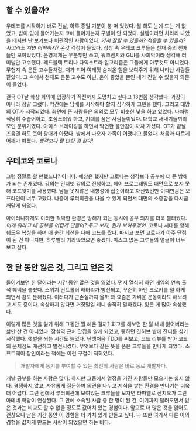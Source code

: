 
## 할 수 있을까?

우테코를 시작하기 바로 전날, 하루 종일 기분이 붕 떠 있었다. 뭘 해도 눈에 드는 게 없었고, 밥이 입에 들어가는지 코에 들어가는지 구별이 안 되었다. 설렘이라면 차라리 나았을 테지만 난 보기보다 비관적인 사람이었다. *가서 잘할 수 있을까? 적응할 수 있을까? 사고라도 치면 어떡하지?*  온갖 걱정이 들었다. 상상 속 우테코 크루들은 천재 중의 천재들만 모여있었다. 운영체제는 우분투만 쓰고, 워크벤치와 GUI를 사회악이라 생각해 터미널만 고수했다. 레드블랙 트리나 다익스트라 알고리즘은 그들에게 아무것도 아니었다. 무협지 속 은둔 고수들처럼, 때가 되어 여태껏 숨겨온 힘을 보여주기 위해 나타난 사람들 같았다. 그 속에서 천재도 은둔 고수도 아닌, 운이 좋았을 뿐인 내가 견딜 수 있을지 의문이 들었다.

결국 OT날 화상 회의에 입장하기 직전까지 도망치고 싶다고 13번쯤 생각했다. 과장이 아니라 정말 그랬다. 막간에는 담배를 시작해야 할지 심각하게 고민을 했다. 그리고 대망의 OT가 시작되었다. 화면에 뜬 사람들은 의외로 모두 비슷한 낯을 하고 있었다. 나처럼 적당히 수줍어하고, 조심스러워 하고, 기대를 품은 사람들이었다. 대학교 새내기들끼리 모인 분위기였다. 아이스 브레이킹을 하면서 막연한 불안감이 차차 가셨다. OT가 끝날 즈음엔 하도 웃어 광대가 아팠다. 방에서 나오자 가족이 어땠냐고 물었다. 처음과 다르게 어깨가 펴졌다. *생각보다 할 만한 것 같아!*

## 우테코와 코로나

그럼 정말로 할 만했느냐? 아니다. 예상은 했지만 코로나는 생각보다 공부에 더 큰 방해가 되는 존재였다. 강의는 인터넷 강의로 진행하고, 페어 프로그래밍도 대면으로 보지 못해 코드윗미를 사용했다. 남들 못지않은 내향성에 집순이라고 자신했건만 이때만큼은 오프라인이 너무 고팠다. 나중에 루터회관을 나올 수 있게 되면서 대면의 소중함을 다시금 깨닫게 되었다.

아이러니하게도 이러한 척박한 환경은 방해가 되는 동시에 공부 의지를 더욱 불태웠다. *이게 뭐라고 내 공부를 어렵게 만들어? 두고 보자, 뭔가 보여주겠어.*  코로나 시대를 향해 쉐도우 복싱을 하며 매 순간 최선을 다해 코드를 짰다. 따지고 보면 코로나가 아주 단점이 된 건 아니지만, 하루빨리 가라앉았으면 좋겠다. 마스크 없는 크루들의 얼굴이 너무 보고 싶다.

## 한 달 동안 잃은 것, 그리고 얻은 것

돌이켜보면 한 달이라는 시간 동안 많은 것을 잃었다. 먼저 열심히 하던 게임의 연속 출석 혜택을 놓쳤다. 스위치 컨트롤러 배터리가 방전되고, 꾸준히 하던 크로키를 덜 하게 되면서 감도 둔해졌다. 이러다가 근손실까지 올까 봐 요즘은 가벼운 운동이라도 해보려고 시도 중이다. 속상하지 않다면 거짓말일 테니 솔직히 말하겠다. 잃은 게 많아 속상했다.

이렇게 많은 것을 잃기 위해 그동안 뭘 해온 걸까? 회고를 해보면 한 달 내내 잃어버리는 삶만 산 건 아니었다. 잠실역 근처 맛집을 알게 되었고, 휑하던 깃허브 밭에 잔디를 심기 시작했다. 햇볕을 쬐는 시간도 늘었다. 난생처음 TDD를 써보고, 코드 리뷰를 받아 코드의 문제점도 개선하고 발전시켰다. 무엇보다 같은 뜻을 품은 크루들을 만나게 되었다. 소프트웨어 장인이라는 책에는 이런 구절이 적혀있다.
> 개발자에게 동기를 부여할 수 있는 최선의 사람은 바로 동료 개발자다. 

개발 공부를 하는 사람은 많다. 하지만 그중에서 열정을 가진 사람들만 모으기는 쉽지 않다. 경쟁하지 않고, 자유롭게 질문하며 의견을 나누고 지식을 쌓는 환경을 만나기는 더욱더 어렵다. 그런 점에서 루터회관에 모여있는 크루들을 보자면 라파엘로 산치오가 그린 아테네 학당이 연상된다. 그 안에 소속된 사람 중 한 명이 된 건, 여기까지 달려오면서 잃은 것과는 비교도 할 수 없을 정도로 값어치 있는 경험이다. 앞으로 더 많은 것을 잃어도 괜찮으니 남은 기간 동안 이 경험을 더 가치 있게 만들고 싶다. 나 또한 여기서 다른 이의 경험을 값지게 만드는 사람이 되었으면 하는 바다.
